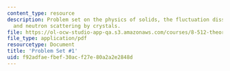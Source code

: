 ```yaml
---
content_type: resource
description: Problem set on the physics of solids, the fluctuation dissipation theorem,
  and neutron scattering by crystals.
file: https://ol-ocw-studio-app-qa.s3.amazonaws.com/courses/8-512-theory-of-solids-ii-spring-2009/f92adfaefbef30acf27e80a2a2e2848d_MIT8_512s09_2004_pset01.pdf
file_type: application/pdf
resourcetype: Document
title: 'Problem Set #1'
uid: f92adfae-fbef-30ac-f27e-80a2a2e2848d
---
```

